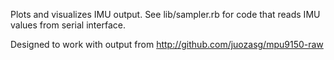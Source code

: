 Plots and visualizes IMU output. See lib/sampler.rb for code that reads IMU values from serial interface.

Designed to work with output from http://github.com/juozasg/mpu9150-raw
